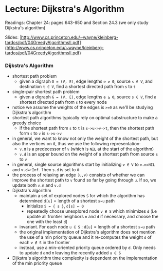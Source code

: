 # Lecture: Dijkstra's Algorithm

Readings: Chapter 24: pages 643-650 and Section 24.3 (we only study Dijkstra's algorithm)

Slides: [http://www.cs.princeton.edu/~wayne/kleinberg-tardos/pdf/04GreedyAlgorithmsII.pdf](http://www.cs.princeton.edu/~wayne/kleinberg-tardos/pdf/04GreedyAlgorithmsII.pdf)

### Dijkstra's Algorithm
- shortest path problem
  - given a digraph ``G = (V, E)``, edge lengths ``e ≥ 0``, source ``s ∈ V``, and destination ``t ∈ V``, find a shortest directed path from ``s`` to ``t``
- single-pair shortest path problem
  - given a digraph ``G = (V, E)``, edge lengths ``e ≥ 0``, source ``s ∈ V``, find a shortest directed path from ``s`` to every node
- notice we assume the weights of the edges is ``>=0`` as we'll be studying Dijkstra's algorithm
- shortest path algorithms typically rely on optimal substructure to make a greedy choice
  - if the shortest path from ``s`` to ``t`` is ``s->u->v->t``, then the shortest path form ``s`` to ``v`` is ``s->u->v``
- in general, we want to know not only the weight of the shortest path, but also the vertices on it, thus we use the following representation:
  - ``v.π`` is a predecessor of ``v`` (which is ``NIL`` at the start of the algorithm)
  - ``v.d`` is an upper bound on the weight of a shortest path from source ``s`` to ``v``
- in general, single source algorithms start by initializing ``v ∈ V`` to  ``v.π=NIL`` and ``v.d=+Inf``. Then ``s.d`` is set to ``0``
- the process of relaxing an edge ``(u,v)`` consists of whether we can improve the shortest path to ``v`` found so far by going through ``u``. If so, we update both ``v.π`` and ``v.d``
- Dijkstra's algorithm
  - maintain a set of explored nodes ``S`` for which the algorithm has determined ``d[u]`` = length of a shortest ``s↝u`` path
    - initialize ``S ← { s }``, ``d[s] ← 0``
    - repeatedly choose unexplored node ``v ∉ S`` which minimizes ``d`` (i.e update all frontier neighbors ``π`` and ``d`` if necessary, and choose the one with the least ``d``)
  - invariant. For each node ``u ∈ S`` : ``d[u]`` = length of a shortest ``s↝u`` path
  - the original implementation of Dijkstra's algorithm does not mention the use of a min priority queue and it re-computes the weight ``d`` of each ``v ∉ S`` in the frontier
  - instead, use a min-oriented priority queue ordered by ``d``. Only needs to update ``d`` and ``π`` leaving the recently added ``u ∈ S``
- Dijkstra's algorithm time complexity is dependent on the implementation of the min priority queue

